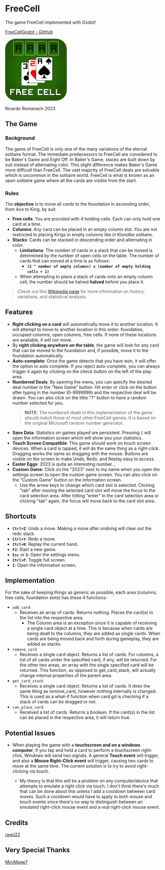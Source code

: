 # FreeCell
The game FreeCell implemented with Godot!

[FreeCellGodot - GitHub](https://github.com/rawii22/FreeCellGodot)

<img src="./freecellicon.png" width="200"/>

Ricardo Romanach 2023


## The Game

### Background

The game of FreeCell is only one of the many variations of the eternal solitaire format. The immediate predecessors to FreeCell are considered to be Baker's Game and Eight Off. In Baker's Game, stacks are built down by suit instead of alternating color. This slight difference makes Baker's Game more difficult than FreeCell. The vast majority of FreeCell deals are solvable which is uncommon in the solitaire world. FreeCell is what is known as an *open* solitaire game where all the cards are visible from the start.

### Rules

The **objective** is to move all cards to the foundation in ascending order, from Ace to King, by suit.
- **Free cells**: You are provided with 4 holding cells. Each can only hold one card at a time.
- **Columns**: *Any* card can be placed in an empty column slot. You are not restricted to placing Kings in empty columns like in Klondike solitaire.
- **Stacks**: Cards can be stacked in descending order and alternating in color.
	- **Limitations**: The number of cards in a stack that can be moved is determined by the number of open cells on the table. The number of cards that can moved at a time is as follows:
		- **`(2 ^ number of empty columns) x (number of empty holding cells + 1)`**
	- When attempting to place a stack of cards onto an empty column cell, the number should be halved **halved** before you place it.

> Check out this [Wikipedia page](https://en.wikipedia.org/wiki/FreeCell) for more information on history, variations, and statistical analysis.

## Features

- **Right clicking on a card** will automatically move it to another location. It will attempt to move to another location in this order: foundation, occupied columns, open columns, free cells. If none of these locations are available, it will not move.
- By **right clicking anywhere on the table**, the game will look for any card that can be moved to the foundation and, if possible, move it to the foundation automatically.
- **Auto-complete**: Once the game detects that you have won, it will offer the option to auto complete. If you reject auto-complete, you can always trigger it again by clicking on the check button on the left of the play area.
- **Numbered Deals**: By opening the menu, you can specify the desired deal number in the "New Game" button. Hit enter or click on the button after typing in the number (0-9999999) and the respective deal will be drawn. You can also click on the little "?" button to have a random number selected for you.
	> **NOTE**: The numbered deals in this implementation of the game should match those of most other FreeCell games. It is based on the original Microsoft random number generator.
- **Save Data**: Statistics on games played are persistent. Pressing `I` will open the information screen which will show you your statistics.
- **Touch Screen Compatible**: This game should work on touch screen devices. When a card is tapped, it will do the same thing as a right-click. Dragging works the same as dragging with the mouse. Buttons are visible on the screen to make Undo, Redo, and Replay easy to access.
- **Easter Eggs**: 2023 is quite an interesting number...
- **Custom Game**: Click on the "2023" next to my name when you open the settings screen to open the custom game screen. You can also click on the "Custom Game" button on the Information screen.
	- Use the arrow keys to change which card slot is selected. Clicking "tab" after moving the selected card slot will move the focus to the card selection area. After hitting "enter" in the card selection area or clicking "tab" again, the focus will move back to the card slot area.

## Shortcuts

- **`Ctrl+Z`**: Undo a move. Making a move after undoing will clear out the redo stack.
- **`Ctrl+Y`**: Redo a move.
- **`Ctrl+R`**: Replay the current hand.
- **`F2`**: Start a new game.
- **`Esc`** or **`S`**: Open the settings menu.
- **`Ctrl+F`**: Toggle full screen.
- **`I`**: Open the information screen.

## Implementation

For the sake of keeping things as generic as possible, each area (columns, free cells, foundation slots) has these 4 functions:

- `add_card`
	- Receives an array of cards. Returns nothing. Places the card(s) in the list into the respective area.
		- The Column area is an exception since it is capable of receiving a single card object at a time. This is because when cards are being dealt to the columns, they are added as single cards. When cards are being moved back and forth during gameplay, they are added as stacks.
- `remove_card`
	- Receives a single card object. Returns a list of cards. For columns, a list of all cards under the specified card, if any, will be returned. For the other two areas, an array with the single specified card will be returned. This function, as opposed to get_card_stack, will actually change internal properties of the parent area.
- `get_card_stack`
	- Receives a single card object. Returns a list of cards. It does the same thing as remove_card, however nothing internally is changed. This is used as a what-if function when card.gd is checking if a stack of cards can be dragged or not.
- `can_place_card`
	- Received a list of cards. Returns a boolean. If the card(s) in the list can be placed in the respective area, it will return true.

## Potential Issues

- When playing the game with a **touchscreen and on a windows computer**, if you tap and hold a card to perform a touchscreen right-click, Windows will send two signals. A general **Touch event** will trigger, and also a **Mouse Right-Click event** will trigger, causing two cards to move at the same time. The current solution is to try to avoid right-clicking via touch.

	- My theory is that this will be a problem on any computer/device that attempts to emulate a right click via touch. I don't think there's much that can be done about this unless I add a cooldown between card moves. Such a cooldown would have to apply to both mouse and touch events since there's no way to distinguish between an *emulated* right-click mouse event and a *real* right-click mouse event.

## Credits

[rawii22](https://github.com/rawii22/FreeCellGodot)

## Very Special Thanks

[MiniMage7](https://github.com/MiniMage7)
